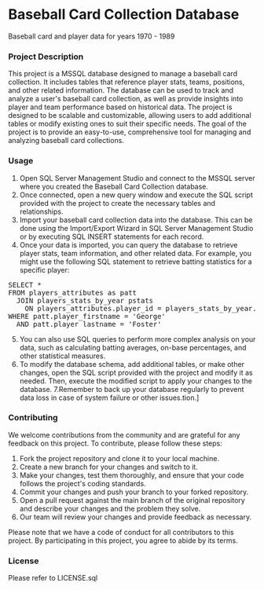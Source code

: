 # Baseball Card Collection Database

Baseball card and player data for years 1970 - 1989


### Project Description

This project is a MSSQL database designed to manage a baseball card collection. It includes tables that reference player stats, teams, positions, and other related information. The database can be used to track and analyze a user's baseball card collection, as well as provide insights into player and team performance based on historical data. The project is designed to be scalable and customizable, allowing users to add additional tables or modify existing ones to suit their specific needs. The goal of the project is to provide an easy-to-use, comprehensive tool for managing and analyzing baseball card collections.

### Usage

1. Open SQL Server Management Studio and connect to the MSSQL server where you created the Baseball Card Collection database.
2. Once connected, open a new query window and execute the SQL script provided with the project to create the necessary tables and relationships.
3. Import your baseball card collection data into the database. This can be done using the Import/Export Wizard in SQL Server Management Studio or by executing SQL INSERT statements for each record.
4. Once your data is imported, you can query the database to retrieve player stats, team information, and other related data. For example, you might use the following SQL statement to retrieve batting statistics for a specific player:

<pre>
SELECT * 
FROM players_attributes as patt 
  JOIN players_stats_by_year pstats 
    ON players_attributes.player_id = players_stats_by_year.player_id 
WHERE patt.player_firstname = 'George' 
  AND patt.player_lastname = 'Foster' 
</pre>
  
5. You can also use SQL queries to perform more complex analysis on your data, such as calculating batting averages, on-base percentages, and other statistical measures.
6. To modify the database schema, add additional tables, or make other changes, open the SQL script provided with the project and modify it as needed. Then, execute the modified script to apply your changes to the database.
7.Remember to back up your database regularly to prevent data loss in case of system failure or other issues.tion.]

### Contributing

We welcome contributions from the community and are grateful for any feedback on this project. To contribute, please follow these steps:

1. Fork the project repository and clone it to your local machine.
2. Create a new branch for your changes and switch to it.
3. Make your changes, test them thoroughly, and ensure that your code follows the project's coding standards.
4. Commit your changes and push your branch to your forked repository.
5. Open a pull request against the main branch of the original repository and describe your changes and the problem they solve.
6. Our team will review your changes and provide feedback as necessary.

Please note that we have a code of conduct for all contributors to this project. By participating in this project, you agree to abide by its terms. 

### License

Please refer to LICENSE.sql



